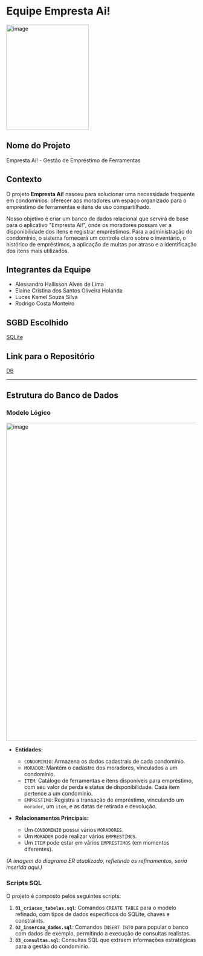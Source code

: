 # Equipe Empresta Ai!

<img width="218" height="278" alt="image" src="https://github.com/user-attachments/assets/3cc12390-3f9a-4003-8ce9-976826ad8fe1" />


## Nome do Projeto
Empresta Ai! - Gestão de Empréstimo de Ferramentas

## Contexto
O projeto **Empresta Aí!** nasceu para solucionar uma necessidade frequente em condomínios: oferecer aos moradores um espaço organizado para o empréstimo de ferramentas e itens de uso compartilhado.

Nosso objetivo é criar um banco de dados relacional que servirá de base para o aplicativo "Empresta Ai!", onde os moradores possam ver a disponibilidade dos itens e registrar empréstimos. Para a administração do condomínio, o sistema fornecerá um controle claro sobre o inventário, o histórico de empréstimos, a aplicação de multas por atraso e a identificação dos itens mais utilizados.

## Integrantes da Equipe
- Alessandro Hallisson Alves de Lima
- Elaine Cristina dos Santos Oliveira Holanda
- Lucas Kamel Souza Silva
- Rodrigo Costa Monteiro

## SGBD Escolhido
[SQLite](https://sqliteonline.com "Optional Title")
    
## Link para o Repositório
[DB](https://github.com/hallslima/equipe-empresta-ai/tree/main/db "Optional Title")

---

## Estrutura do Banco de Dados

### Modelo Lógico

<img width="930" height="841" alt="image" src="https://github.com/user-attachments/assets/85fe42a4-f823-4887-9140-ec9b3939c239" />

* **Entidades:**
    * `CONDOMINIO`: Armazena os dados cadastrais de cada condomínio.
    * `MORADOR`: Mantém o cadastro dos moradores, vinculados a um condomínio.
    * `ITEM`: Catálogo de ferramentas e itens disponíveis para empréstimo, com seu valor de perda e status de disponibilidade. Cada item pertence a um condomínio.
    * `EMPRESTIMO`: Registra a transação de empréstimo, vinculando um `morador`, um `item`, e as datas de retirada e devolução.

* **Relacionamentos Principais:**
    * Um `CONDOMINIO` possui vários `MORADORES`.
    * Um `MORADOR` pode realizar vários `EMPRESTIMOS`.
    * Um `ITEM` pode estar em vários `EMPRESTIMOS` (em momentos diferentes).

*(A imagem do diagrama ER atualizado, refletindo os refinamentos, seria inserida aqui.)*

### Scripts SQL

O projeto é composto pelos seguintes scripts:

1.  **`01_criacao_tabelas.sql`**: Comandos `CREATE TABLE` para o modelo refinado, com tipos de dados específicos do SQLite, chaves e constraints.
2.  **`02_insercao_dados.sql`**: Comandos `INSERT INTO` para popular o banco com dados de exemplo, permitindo a execução de consultas realistas.
3.  **`03_consultas.sql`**: Consultas SQL que extraem informações estratégicas para a gestão do condomínio.
